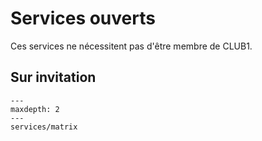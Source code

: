 Services ouverts
================

Ces services ne nécessitent pas d'être membre de CLUB1.

Sur invitation
--------------

```{toctree}
---
maxdepth: 2
---
services/matrix
```
